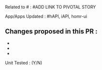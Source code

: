 Related to # : #ADD LINK TO PIVOTAL STORY

App/Apps Updated : #hAPI, iAPI, homr-ui

Changes proposed in this PR : 
-
-
-
-

Unit Tested : (Y/N)
